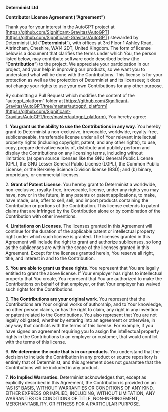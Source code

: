 **Determinist Ltd** 

**Contributor License Agreement (“Agreement”)**

Thank you for your interest in the AutoGPT project at [https://github.com/Significant-Gravitas/AutoGPT](https://github.com/Significant-Gravitas/AutoGPT) stewarded by Determinist Ltd (“**Determinist**”), with offices at 3rd Floor 1 Ashley Road, Altrincham, Cheshire, WA14 2DT, United Kingdom. The form of license below is a document that clarifies the terms under which You, the person listed below, may contribute software code described below (the “**Contribution**”) to the project.  We appreciate your participation in our project, and your help in improving our products, so we want you to understand what will be done with the Contributions.  This license is for your protection as well as the protection of Determinist and its licensees; it does not change your rights to use your own Contributions for any other purpose.        

By submitting a Pull Request which modifies the content of the “autogpt\_platform” folder at [https://github.com/Significant-Gravitas/AutoGPT/tree/master/autogpt\_platform](https://github.com/Significant-Gravitas/AutoGPT/tree/master/autogpt_platform), You hereby agree:  

1\.	**You grant us the ability to use the Contributions in any way**.  You hereby grant to Determinist  a non-exclusive, irrevocable, worldwide, royalty-free, sublicenseable, transferable license under all of Your relevant intellectual property rights (including copyright, patent, and any other rights), to use, copy, prepare derivative works of, distribute and publicly perform and display the Contributions on any licensing terms, including without limitation: (a) open source licenses like the GNU General Public License (GPL), the GNU Lesser General Public License (LGPL), the Common Public License, or the Berkeley Science Division license (BSD); and (b) binary, proprietary, or commercial licenses.

2\. 	**Grant of Patent License**. You hereby grant to Determinist a worldwide, non-exclusive, royalty-free, irrevocable, license, under any rights you may have, now or in the future, in any patents or patent applications, to make, have made, use, offer to sell, sell, and import products containing the Contribution or portions of the Contribution.  This license extends to patent claims that are infringed by the Contribution alone or by combination of the Contribution with other inventions.  

4\. 	**Limitations on Licenses**.  The licenses granted in this Agreement will continue for the duration of the applicable patent or intellectual property right under which such license is granted.   The licenses granted in this Agreement will include the right to grant and authorize sublicenses, so long as the sublicenses are within the scope of the licenses granted in this Agreement.  Except for the licenses granted herein, You reserve all right, title, and interest in and to the Contribution.    

5\. 	**You are able to grant us these rights**.  You represent that You are legally entitled to grant the above license.  If Your employer has rights to intellectual property that You create, You represent that You are authorized to make the Contributions on behalf of that employer, or that Your employer has waived such rights for the Contributions.  

3\.	**The Contributions are your original work**.  You represent that the Contributions are Your original works of authorship, and to Your knowledge, no other person claims, or has the right to claim, any right in any invention or patent related to the Contributions.  You also represent that You are not legally obligated, whether by entering into an agreement or otherwise, in any way that conflicts with the terms of this license.  For example, if you have signed an agreement requiring you to assign the intellectual property rights in the Contributions to an employer or customer, that would conflict with the terms of this license.  
    
6\.  **We determine the code that is in our products**.  You understand that the decision to include the Contribution in any product or source repository is entirely that of Determinist, and this agreement does not guarantee that the Contributions will be included in any product. 

7\. **No Implied Warranties.**  Determinist acknowledges that, except as explicitly described in this Agreement, the Contribution is provided on an “AS IS” BASIS, WITHOUT WARRANTIES OR CONDITIONS OF ANY KIND, EITHER EXPRESS OR IMPLIED, INCLUDING, WITHOUT   LIMITATION, ANY WARRANTIES OR CONDITIONS OF TITLE, NON-INFRINGEMENT, MERCHANTABILITY, OR FITNESS FOR A PARTICULAR PURPOSE.    
